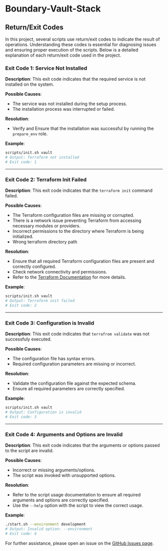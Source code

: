 # Boundary-Vault-Stack

## Return/Exit Codes

In this project, several scripts use return/exit codes to indicate the result of operations. Understanding these codes is essential for diagnosing issues and ensuring proper execution of the scripts. Below is a detailed explanation of each return/exit code used in the project.

### Exit Code 1: Service Not Installed

**Description**: This exit code indicates that the required service is not installed on the system.

**Possible Causes**:
- The service was not installed during the setup process.
- The installation process was interrupted or failed.

**Resolution**:
- Verify and Ensure that the installation was successful by running the `prepare_env` role.

**Example**:
```bash
scripts/init.sh vault
# Output: Terraform not installed
# Exit code: 1
```

---

### Exit Code 2: Terraform Init Failed

**Description**: This exit code indicates that the `terraform init` command failed.

**Possible Causes**:
- The Terraform configuration files are missing or corrupted.
- There is a network issue preventing Terraform from accessing necessary modules or providers.
- Incorrect permissions to the directory where Terraform is being initialized.
- Wrong terraform directory path

**Resolution**:
- Ensure that all required Terraform configuration files are present and correctly configured.
- Check network connectivity and permissions.
- Refer to the [Terraform Documentation](https://www.terraform.io/docs/commands/init.html) for more details.

**Example**:
```bash
scripts/init.sh vault
# Output: Terraform init failed
# Exit code: 2
```

---

### Exit Code 3: Configuration is Invalid

**Description**: This exit code indicates that `terrafrom validate` was not successfuly executed.

**Possible Causes**:
- The configuration file has syntax errors.
- Required configuration parameters are missing or incorrect.

**Resolution**:
- Validate the configuration file against the expected schema.
- Ensure all required parameters are correctly specified.

**Example**:
```bash
scripts/init.sh vault
# Output: Configuration is invalid
# Exit code: 3
```
---

### Exit Code 4: Arguments and Options are Invalid

**Description**: This exit code indicates that the arguments or options passed to the script are invalid.

**Possible Causes**:
- Incorrect or missing arguments/options.
- The script was invoked with unsupported options.

**Resolution**:
- Refer to the script usage documentation to ensure all required arguments and options are correctly specified.
- Use the `--help` option with the script to view the correct usage.

**Example**:
```bash
./start.sh --environment development
# Output: Invalid option: --environment
# Exit code: 4
```

For further assistance, please open an issue on the [GitHub Issues page](#).
